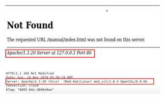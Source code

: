 ___
![](Courses/Assessments/Kiotprix/Findings/assests/Pasted%20image%2020250903195826.png)

![](Courses/Assessments/Kiotprix/Findings/assests/Pasted%20image%2020250903200924.png)
